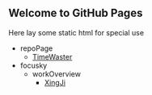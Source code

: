 ## Welcome to GitHub Pages
Here lay some static html for special use

- repoPage
    - [TimeWaster](https://mulander-j.github.io/fillory/repoPage/twaster/index.html)
- focusky
    - workOverview
        - [XingJi](https://mulander-j.github.io/fillory/focusky/workOverview/XingJi/index.html)  
          